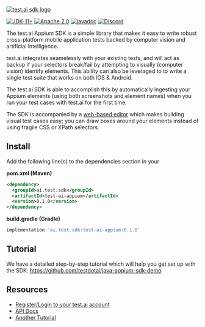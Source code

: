 [![test.ai sdk logo](https://testdotai.github.io/static-assets/logo-sdk.png)](https://adoptium.net)

[![JDK-11+](https://img.shields.io/badge/JDK-11%2B-blue)](https://adoptium.net)
[![Apache 2.0](https://img.shields.io/badge/Apache-2.0-blue)](https://www.apache.org/licenses/LICENSE-2.0)
[![javadoc](https://javadoc.io/badge2/ai.test.sdk/test-ai-appium/javadoc.svg)](https://javadoc.io/doc/ai.test.sdk/test-ai-appium)
[![Discord](https://img.shields.io/discord/853669216880295946?&logo=discord)](https://sdk.test.ai/discord)

The test.ai Appium SDK is a simple library that makes it easy to write robust cross-platform mobile application tests backed by computer vision and artificial intelligence.

test.ai integrates seamelessly with your existing tests, and will act as backup if your selectors break/fail by attempting to visually (computer vision) identify elements.  This ability can also be leveraged to to write a single test suite that works on both iOS & Android.

The test.ai SDK is able to accomplish this by automatically ingesting your Appium elements (using both screenshots and element names) when you run your test cases with test.ai for the first time. 

The SDK is accompanied by a [web-based editor](https://sdk.test.ai/) which makes building visual test cases easy; you can draw boxes around your elements instead of using fragile CSS or XPath selectors.

## Install

Add the following line(s) to the dependencies section in your

**pom.xml (Maven)**
```xml
<dependency>
  <groupId>ai.test.sdk</groupId>
  <artifactId>test-ai-appium</artifactId>
  <version>0.1.0</version>
</dependency>
````

**build.gradle (Gradle)**
```groovy
implementation 'ai.test.sdk:test-ai-appium:0.1.0'
```

## Tutorial
We have a detailed step-by-step tutorial which will help you get set up with the SDK: https://github.com/testdotai/java-appium-sdk-demo

## Resources
* [Register/Login to your test.ai account](https://sdk.test.ai/login)
* [API Docs](https://www.javadoc.io/doc/ai.test.sdk/test-ai-appium)
* [Another Tutorial](https://sdk.test.ai/tutorial)
